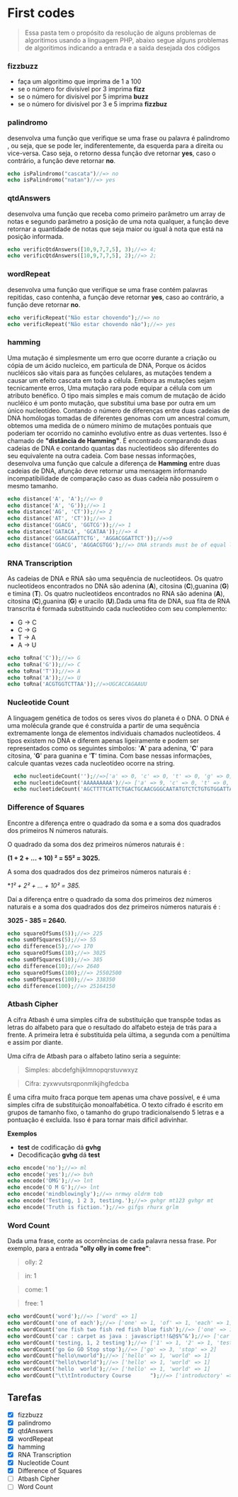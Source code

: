 # First codes
> Essa pasta tem o propósito da resolução de alguns problemas de algoritimos usando a linguagem PHP,
abaixo segue alguns problemas de algoritimos indicando a entrada e a saida desejada dos códigos

### fizzbuzz
- faça um algoritimo que imprima de 1 a 100
- se o número for divisível por 3 imprima  **fizz**
- se o número for divísivel por 5 imprima  **buzz**
- se o número for divisível por 3 e 5 imprima **fizzbuz**
### palindromo
desenvolva uma função  que verifique se uma frase ou palavra é palindromo , ou seja, que se pode ler, indiferentemente, da esquerda para a direita ou vice-versa. Caso seja, o retorno dessa função dve retornar **yes**, caso o contrário, a função deve retornar **no**.
```php
echo isPalindromo("cascata")//=> no
echo isPalindromo("natan")//=> yes
```
### qtdAnswers
desenvolva uma função que receba como primeiro parâmetro um array de notas e segundo parâmetro a posição de uma nota qualquer, a função deve retornar a quantidade de notas que seja maior ou igual à nota que está na posição informada.
```php
echo verificQtdAnswers([10,9,7,7,5], 3);//=> 4;
echo verificQtdAnswers([10,9,7,7,5], 2);//=> 2;
```
### wordRepeat
desenvolva uma função que verifique se uma frase contém palavras repitidas, caso contenha, a função deve retornar **yes**, caso ao contrário, a função deve retornar **no**.
```php
echo verificRepeat("Não estar chovendo");//=> no
echo verificRepeat("Não estar chovendo não");//=> yes
```
### hamming
Uma mutação é simplesmente um erro que ocorre durante a criação ou cópia de um ácido nucleico, em particula de DNA, Porque os ácidos nucléicos são vitais para as funções celulares, as mutações tendem a causar um efeito cascata em toda a célula. Embora as mutações sejam tecnicamente erros, Uma mutação rara pode equipar a célula com um atributo benéfico. O tipo mais simples e mais comum de mutação de ácido nucléico é um ponto mutação, que substitui uma base por outra em um único nucleotídeo. Contando o número de diferenças entre duas cadeias de DNA homólogas tomadas de diferentes genomas com um ancestral comum, obtemos uma medida de o número mínimo de mutações pontuais que poderiam ter ocorrido no caminho evolutivo entre as duas vertentes. Isso é chamado de **"distância de Hamming"**. É encontrado comparando duas cadeias de DNA e contando quantas das nucleotídeos são diferentes do seu equivalente na outra cadeia. Com base nessas informações, desenvolva uma função que calcule a diferença de **Hamming** entre duas cadeias de DNA, afunção deve retornar uma mensagem informando incompatibilidade de comparação caso as duas cadeia não possuirem o mesmo tamanho.
```php
echo distance('A', 'A');//=> 0
echo distance('A', 'G'));//=> 1
echo distance('AG', 'CT'));//=> 2
echo distance('AT', 'CT'));//=> 1
echo distance('GGACG', 'GGTCG'));//=> 1
echo distance('GATACA', 'GCATAA'));//=> 4
echo distance('GGACGGATTCTG', 'AGGACGGATTCT'));//=>9
echo distance('GGACG', 'AGGACGTGG');//=> DNA strands must be of equal length
```
### RNA Transcription
As cadeias de DNA e RNA são uma sequência de nucleotídeos. Os quatro nucleotídeos encontrados no DNA são adenina (**A**), citosina (**C**),guanina (**G**) e timina (**T**). Os quatro nucleotídeos encontrados no RNA são adenina (**A**), citosina (**C**),guanina (**G**) e uracilo (**U**).Dada uma fita de DNA, sua fita de RNA transcrita é formada substituindo cada nucleotídeo com seu complemento:
- G -> C
- C -> G
- T -> A
- A -> U
```php
echo toRna('C'));//=> G
echo toRna('G'));//=> C
echo toRna('T'));//=> A
echo toRna('A'));//=> U
echo toRna('ACGTGGTCTTAA'));//=>UGCACCAGAAUU
```
### Nucleotide Count
A linguagem genética de todos os seres vivos do planeta é o DNA. O DNA é uma molécula grande que é construída a partir de uma sequência extremamente longa de elementos individuais chamados nucleotídeos. 4 tipos existem no DNA e diferem apenas ligeiramente e podem ser representados como os seguintes símbolos: '**A**' para adenina, '**C**' para citosina, '**G**' para guanina e '**T**' timina. Com base nessas informações, calcule quantas vezes cada nucleotídeo ocorre na string.
```php
  echo nucleotideCount('');//=>['a' => 0, 'c' => 0, 't' => 0, 'g' => 0]
  echo nucleotideCount('AAAAAAAAA')//=> ['a' => 9, 'c' => 0, 't' => 0, 'g' => 0]
  echo nucleotideCount('AGCTTTTCATTCTGACTGCAACGGGCAATATGTCTCTGTGTGGATTAAAAAAAGAGTGTCTGATAGCAGC'));//=>['a' => 20, 'c' => 12, 't' => 21, 'g' => 17]    
```
### Difference of Squares
Encontre a diferença entre o quadrado da soma e a soma dos quadrados dos primeiros N números naturais.

O quadrado da soma dos dez primeiros números naturais é :

**(1 + 2 + ... + 10) ² = 55² = 3025.**

A soma dos quadrados dos dez primeiros números naturais é :

**1² + 2² + ... + 10² = 385.*

Daí a diferença entre o quadrado da soma dos primeiros dez números naturais e a soma dos quadrados dos dez primeiros
números naturais é :

**3025 - 385 = 2640.**

```php
echo squareOfSums(5));//=> 225
echo sumOfSquares(5);//=> 55
echo difference(5);//=> 170
echo squareOfSums(10);//=> 3025
echo sumOfSquares(10);//=> 385
echo difference(10);//=> 2640
echo squareOfSums(100);//=> 25502500
echo sumOfSquares(100);//=> 338350
echo difference(100);//=> 25164150
```
### Atbash Cipher
A cifra Atbash é uma simples cifra de substituição que transpõe todas as letras do alfabeto para que o resultado do alfabeto esteja de trás para a frente. A primeira letra é substituída pela última, a segunda com a penúltima e assim por diante.

Uma cifra de Atbash para o alfabeto latino seria a seguinte:

> Simples: abcdefghijklmnopqrstuvwxyz

> Cifra: zyxwvutsrqponmlkjihgfedcba

É uma cifra muito fraca porque tem apenas uma chave possível, e é uma simples cifra de substituição monoalfabética. O texto cifrado é escrito em grupos de tamanho fixo, o tamanho do grupo tradicionalsendo 5 letras e a pontuação é excluída. Isso é para tornar mais difícil adivinhar.

**Exemplos**
- **test** de codificação dá **gvhg**
- Decodificação **gvhg** dá **test**

```php
echo encode('no');//=> ml
echo encode('yes');//=> bvh
echo encode('OMG');//=> lnt
echo encode('O M G');//=> lnt
echo encode('mindblowingly');//=> nrmwy oldrm tob
echo encode('Testing, 1 2 3, testing.');//=> gvhgr mt123 gvhgr mt
echo encode('Truth is fiction.');//=> gifgs rhurx grlm
```
### Word Count
Dada uma frase, conte as ocorrências de cada palavra nessa frase. Por exemplo, para a entrada  **"olly olly in come free"**:

> olly: 2

> in: 1

> come: 1

> free: 1
```php
echo wordCount('word');//=> ['word' => 1]
echo wordCount('one of each');//=> ['one' => 1, 'of' => 1, 'each' => 1]
echo wordCount('one fish two fish red fish blue fish');//=> ['one' => 1, 'fish' => 4, 'two' => 1, 'red' => 1, 'blue' => 1]
echo wordCount('car : carpet as java : javascript!!&@$%^&');//=> ['car' => 1, 'carpet' => 1, 'as' => 1, 'java' => 1, 'javascript' => 1]
echo wordCount('testing, 1, 2 testing');//=> ['1' => 1, '2' => 1, 'testing' => 2]
echo wordCount('go Go GO Stop stop');//=> ['go' => 3, 'stop' => 2]
echo wordCount("hello\nworld");//=> ['hello' => 1, 'world' => 1]
echo wordCount("hello\tworld");//=> ['hello' => 1, 'world' => 1]
echo wordCount('hello  world');//=> ['hello' => 1, 'world' => 1]
echo wordCount("\t\tIntroductory Course      ");//=> ['introductory' => 1, 'course' => 1]
```



## Tarefas
- [x] fizzbuzz
- [x] palindromo
- [x] qtdAnswers
- [x] wordRepeat
- [x] hamming
- [x] RNA Transcription
- [x] Nucleotide Count
- [x] Difference of Squares
- [ ] Atbash Cipher
- [ ] Word Count
